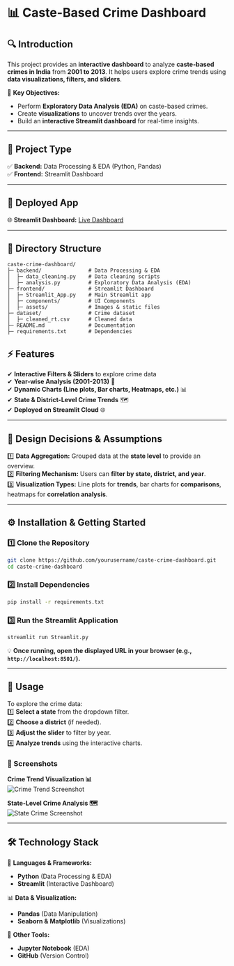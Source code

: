 # **📊 Caste-Based Crime Dashboard**  

## **🔍 Introduction**  
This project provides an **interactive dashboard** to analyze **caste-based crimes in India** from **2001 to 2013**. It helps users explore crime trends using **data visualizations, filters, and sliders**.  

📌 **Key Objectives:**  
- Perform **Exploratory Data Analysis (EDA)** on caste-based crimes.  
- Create **visualizations** to uncover trends over the years.  
- Build an **interactive Streamlit dashboard** for real-time insights.  

---

## **📂 Project Type**  
✅ **Backend:** Data Processing & EDA (Python, Pandas)  
✅ **Frontend:** Streamlit Dashboard  

---

## **🚀 Deployed App**  
🌐 **Streamlit Dashboard:** [Live Dashboard](https://b42da002insight-innovators-j8xxixczy6up8gkueqtj5q.streamlit.app/)  

---

## **📂 Directory Structure**  
```
caste-crime-dashboard/
├─ backend/               # Data Processing & EDA
│  ├─ data_cleaning.py    # Data cleaning scripts
│  ├─ analysis.py         # Exploratory Data Analysis (EDA)
├─ frontend/              # Streamlit Dashboard
│  ├─ Streamlit_App.py    # Main Streamlit app
│  ├─ components/         # UI Components
│  ├─ assets/             # Images & static files
├─ dataset/               # Crime dataset
│  ├─ cleaned_rt.csv      # Cleaned data
├─ README.md              # Documentation
├─ requirements.txt       # Dependencies
```

## **⚡ Features**  
✔ **Interactive Filters & Sliders** to explore crime data  
✔ **Year-wise Analysis (2001-2013)** 📆  
✔ **Dynamic Charts (Line plots, Bar charts, Heatmaps, etc.)** 📊  
✔ **State & District-Level Crime Trends** 🗺️  
✔ **Deployed on Streamlit Cloud** 🌐  

---

## **📌 Design Decisions & Assumptions**  
1️⃣ **Data Aggregation:** Grouped data at the **state level** to provide an overview.  
2️⃣ **Filtering Mechanism:** Users can **filter by state, district, and year**.  
3️⃣ **Visualization Types:** Line plots for **trends**, bar charts for **comparisons**, heatmaps for **correlation analysis**.  

---

## **⚙️ Installation & Getting Started**  
### **1️⃣ Clone the Repository**  
```bash
git clone https://github.com/yourusername/caste-crime-dashboard.git
cd caste-crime-dashboard
```

### **2️⃣ Install Dependencies**  
```bash
pip install -r requirements.txt
```

### **3️⃣ Run the Streamlit Application**  
```bash
streamlit run Streamlit.py
```
💡 **Once running, open the displayed URL in your browser (e.g., `http://localhost:8501/`).**  

---

## **📌 Usage**  
To explore the crime data:  
1️⃣ **Select a state** from the dropdown filter.  
2️⃣ **Choose a district** (if needed).  
3️⃣ **Adjust the slider** to filter by year.  
4️⃣ **Analyze trends** using the interactive charts.  

### **📸 Screenshots**  
**Crime Trend Visualization 📊**  
![Crime Trend Screenshot](https://your-image-link.com](https://github.com/akeesh13/B42_DA_002_Insight-Innovators/blob/1071a5095f2e58c39365ece7f93352a0c5f23b3c/year%20trend.png))  

**State-Level Crime Analysis 🗺️**  
![State Crime Screenshot](https://your-image-link.com](https://github.com/akeesh13/B42_DA_002_Insight-Innovators/blob/0b879c3c7c6d04bab7671bf566b0fc93db4cec75/Screenshot%202025-02-10%20023333.png))  

---

## **🛠 Technology Stack**  
🚀 **Languages & Frameworks:**  
- **Python** (Data Processing & EDA)  
- **Streamlit** (Interactive Dashboard)  

📊 **Data & Visualization:**  
- **Pandas** (Data Manipulation)  
- **Seaborn & Matplotlib** (Visualizations)  

🔧 **Other Tools:**  
- **Jupyter Notebook** (EDA)  
- **GitHub** (Version Control)  
